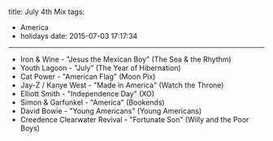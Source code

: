 title: July 4th Mix
tags:
  - America
  - holidays
date: 2015-07-03 17:17:34
---

- Iron & Wine - "Jesus the Mexican Boy" (The Sea & the Rhythm)
- Youth Lagoon - "July" (The Year of Hibernation)
- Cat Power - "American Flag" (Moon Pix)
- Jay-Z / Kanye West - "Made in America" (Watch the Throne)
- Elliott Smith - "Independence Day" (XO)
- Simon & Garfunkel - "America" (Bookends)
- David Bowie - "Young Americans" (Young Americans)
- Creedence Clearwater Revival - "Fortunate Son" (Willy and the Poor Boys)
